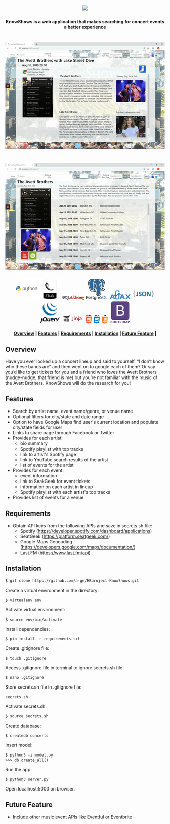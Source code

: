 <h1 align="center">
    <img src="/static/README/homepage.png">
</h1>

<h4 align="center">
    KnowShows is a web application that makes searching for concert events a better experience
</h4>

<h1 align="center">
    <img src="/static/README/event.gif">
</h1>

<h1 align="center">
    <img src="/static/README/artist.gif">
</h1>

<p align="center">
    <img src="/static/README/python-original-wordmark.png" width="70px"/>
    <img src="/static/README/flask.png" width="70px"/>
    <img src="/static/README/sqlalchemy.jpg" width="70px"/>
    <img src="/static/README/postgresql-original-wordmark.png" width="70px"/>
    <img src="/static/README/ajax.png" width="70px"/>
    <img src="/static/README/logo-json.png" width="70px"/>
    <img src="/static/README/jquery-original-wordmark.png" width="70px"/>
    <img src="/static/README/jinja2.png" width="70px"/>
    <img src="/static/README/html5-css-javascript-logos.png" width="70px"/>
    <img src="/static/README/bootstrap-plain-wordmark.png" width="70px"/>
</p>

<div align="center">
  <h4>
    <a href="#overview">Overview</a> |
    <a href="#features">Features</a> |
    <a href="#requirements">Requirements</a> |
    <a href="#installation">Installation</a> |
    <a href="#futurefeature">Future Feature</a> |
  </h4>
</div>

<a name="overview"/></a>
## Overview
Have you ever looked up a concert lineup and said to yourself, “I don’t know who these bands are” and then went on to google each of them? Or say you’d like to get tickets for you and a friend who loves the Avett Brothers (nudge-nudge, that friend is me) but you’re not familiar with the music of the Avett Brothers.
KnowShows will do the research for you!

<a name="features"/></a>
## Features
- Search by artist name, event name/genre, or venue name
- Optional filters for city/state and date range
- Option to have Google Maps find user's current location and populate city/state fields for user
- Links to share page through Facebook or Twitter
- Provides for each artist:
	- bio summary
	- Spotify playlist with top tracks
	- link to artist's Spotify page
	- link to YouTube search results of the artist
	- list of events for the artist
- Provides for each event:
	- event information
    - link to SeakGeek for event tickets
	- information on each artist in lineup
	- Spotify playlist with each artist's top tracks
- Provides list of events for a venue

<a name="requirements"/></a>
## Requirements

* Obtain API keys from the following APIs and save in secrets.sh file:
    - Spotify (https://developer.spotify.com/dashboard/applications)
    - SeatGeek (https://platform.seatgeek.com/)
    - Google Maps Geocoding (https://developers.google.com/maps/documentation/)
    - Last.FM (https://www.last.fm/api)

<a name="installation"/></a>
## Installation
```
$ git clone https://github.com/a-ge/HBproject-KnowShows.git
```
Create a virtual environment in the directory:
```
$ virtualenv env
```
Activate virtual environment:
```
$ source env/bin/activate
```
Install dependencies:
```
$ pip install -r requirements.txt
```
Create .gitignore file:
```
$ touch .gitignore
```
Access .gitignore file in terminal to ignore secrets.sh file:
```
$ nano .gitignore
```
Store secrets.sh file in .gitignore file:
```
secrets.sh
```
Activate secrets.sh:
```
$ source secrets.sh
```
Create database:
```
$ createdb concerts
```
Insert model:
```
$ python3 -i model.py
>>> db.create_all()
```
Run the app:
```
$ python3 server.py
```
Open localhost:5000 on browser.


<a name="futurefeature"/></a>
## Future Feature
* Include other music event APIs like Eventful or Eventbrite